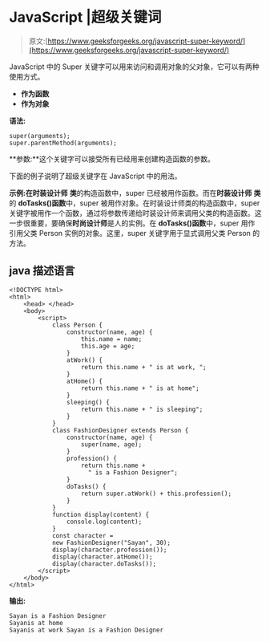 # JavaScript |超级关键词

> 原文:[https://www.geeksforgeeks.org/javascript-super-keyword/](https://www.geeksforgeeks.org/javascript-super-keyword/)

JavaScript 中的 Super 关键字可以用来访问和调用对象的父对象，它可以有两种使用方式。

*   **作为函数**
*   **作为对象**

**语法:**

```
super(arguments);
super.parentMethod(arguments);
```

**参数:**这个关键字可以接受所有已经用来创建构造函数的参数。

下面的例子说明了超级关键字在 JavaScript 中的用法。

**示例:**在**时装设计师** **类**的构造函数中，super 已经被用作函数。而在**时装设计师** **类**的 **doTasks()函数**中，super 被用作对象。在时装设计师类的构造函数中，super 关键字被用作一个函数，通过将参数传递给时装设计师来调用父类的构造函数。这一步很重要，要确保**时尚设计师**是人的实例。在 **doTasks()函数**中，super 用作引用父类 Person 实例的对象。这里，super 关键字用于显式调用父类 Person 的方法。

## java 描述语言

```
<!DOCTYPE html>
<html>
    <head> </head>
    <body>
        <script>
            class Person {
                constructor(name, age) {
                    this.name = name;
                    this.age = age;
                }
                atWork() {
                    return this.name + " is at work, ";
                }
                atHome() {
                    return this.name + " is at home";
                }
                sleeping() {
                    return this.name + " is sleeping";
                }
            }
            class FashionDesigner extends Person {
                constructor(name, age) {
                    super(name, age);
                }
                profession() {
                    return this.name +
                      " is a Fashion Designer";
                }
                doTasks() {
                    return super.atWork() + this.profession();
                }
            }
            function display(content) {
                console.log(content);
            }
            const character =
            new FashionDesigner("Sayan", 30);
            display(character.profession());
            display(character.atHome());
            display(character.doTasks());
        </script>
    </body>
</html>
```

**输出:**

```
Sayan is a Fashion Designer
Sayanis at home
Sayanis at work Sayan is a Fashion Designer
```